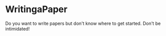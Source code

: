 # WritingaPaper
Do you want to write papers but don't know where to get started. Don't be intimidated!
